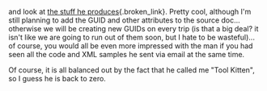 and look at [the stuff he produces](http://dotnetweblogs.com/ksharkey/posts/7176.aspx){.broken_link}. Pretty cool, although I'm still planning to add the GUID and other attributes to the source doc... otherwise we will be creating new GUIDs on every trip (is that a big deal? it isn't like we are going to run out of them soon, but I hate to be wasteful)... of course, you would all be even more impressed with the man if you had seen all the code and XML samples he sent via email at the same time.

Of course, it is all balanced out by the fact that he called me "Tool Kitten", so I guess he is back to zero.